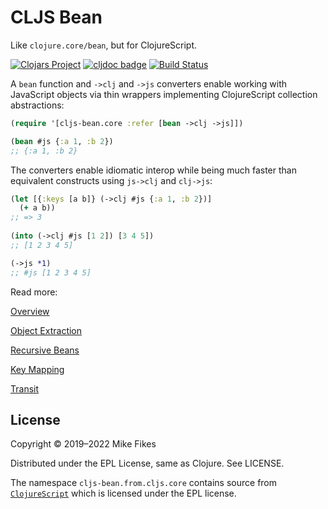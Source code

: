 # CLJS Bean

Like `clojure.core/bean`, but for ClojureScript.

[![Clojars Project](https://img.shields.io/clojars/v/cljs-bean.svg)](https://clojars.org/cljs-bean) [![cljdoc badge](https://cljdoc.org/badge/cljs-bean/cljs-bean)](https://cljdoc.org/d/cljs-bean/cljs-bean/CURRENT) [![Build Status](https://travis-ci.org/mfikes/cljs-bean.svg?branch=master)](https://travis-ci.org/mfikes/cljs-bean)

A `bean` function and `->clj` and `->js` converters enable working with JavaScript objects via thin wrappers implementing ClojureScript collection abstractions:

```clojure
(require '[cljs-bean.core :refer [bean ->clj ->js]])

(bean #js {:a 1, :b 2})
;; {:a 1, :b 2}
```

The converters enable idiomatic interop while being much faster than 
equivalent constructs using `js->clj` and `clj->js`:

```clojure
(let [{:keys [a b]} (->clj #js {:a 1, :b 2})]
  (+ a b))
;; => 3
  
(into (->clj #js [1 2]) [3 4 5])
;; [1 2 3 4 5]

(->js *1)
;; #js [1 2 3 4 5]
```

Read more:

[Overview](doc/overview.md)

[Object Extraction](doc/object.md)

[Recursive Beans](doc/recursive.md)

[Key Mapping](doc/key-mapping.md)

[Transit](doc/transit.md)

## License

Copyright © 2019–2022 Mike Fikes

Distributed under the EPL License, same as Clojure. See LICENSE.

The namespace `cljs-bean.from.cljs.core` contains source from [`ClojureScript`](https://github.com/clojure/clojurescript) which is licensed under the EPL license.
